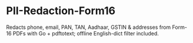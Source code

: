 # PII-Redaction-Form16
Redacts phone, email, PAN, TAN, Aadhaar, GSTIN &amp; addresses from Form-16 PDFs with Go + pdftotext; offline English-dict filter included.
